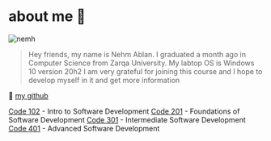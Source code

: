 # about me :hibiscus:

![nemh](https://avatars.githubusercontent.com/u/61909906?v=4)




> Hey friends, my name is Nehm Ablan. I graduated a month ago in Computer Science from Zarqa University.
My labtop OS is Windows 10 version 20h2
I am very grateful for joining this course and I hope to develop myself in it and get more information



 :eyes: [my github](https://github.com/Nemeh998)





[Code 102](201.md) - Intro to Software Development
[Code 201](201.md) - Foundations of Software Development
[Code 301](301.md) - Intermediate Software Development
[Code 401](401.md) - Advanced Software Development
